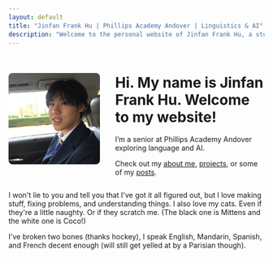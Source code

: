 ```yaml
---
layout: default
title: "Jinfan Frank Hu | Phillips Academy Andover | Linguistics & AI"
description: "Welcome to the personal website of Jinfan Frank Hu, a student at Phillips Academy exploring computational linguistics, AI research, NLP projects, coding, language preservation, and occasional posts about cats, hockey, and cheese."
---
```


<div style="display: flex; align-items: center; gap: 30px;">
  <img src="/images/ProfilePhoto.jpg" alt="Profile photo" style="width: 180px; border-radius: 8px;">
  <div>
    <h1>Hi. My name is Jinfan Frank Hu. Welcome to my website!</h1>
    <p>I’m a senior at Phillips Academy Andover exploring language and AI.</p>
    <p>Check out my <a href="/about">about me</a>, <a href="/projects">projects</a>, or some of my <a href="/posts">posts</a>.</p>
  </div>
</div>

I won't lie to you and tell you that I've got it all figured out, but I love making stuff, fixing problems, and understanding things. I also love my cats. Even if they're a little naughty. Or if they scratch me. (The black one is Mittens and the white one is Coco!)

I've broken two bones (thanks hockey), I speak English, Mandarin, Spanish, and French decent enough (will still get yelled at by a Parisian though). 